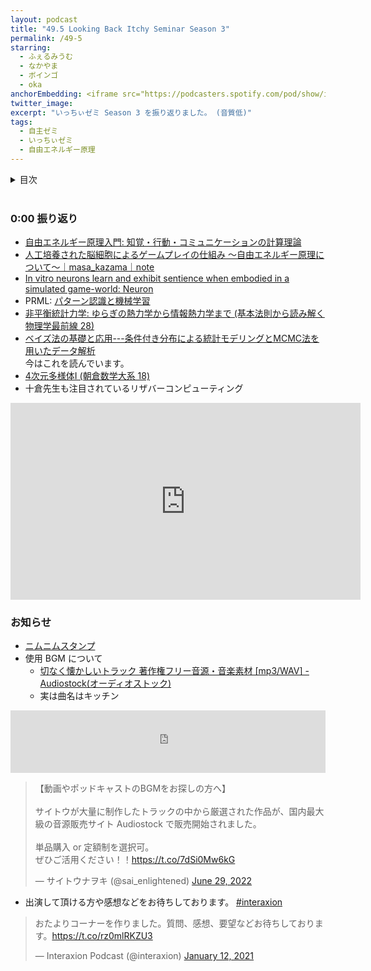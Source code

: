 ```yaml
---
layout: podcast
title: "49.5 Looking Back Itchy Seminar Season 3"
permalink: /49-5
starring:
  - ふぇるみうむ
  - なかやま
  - ボインゴ
  - oka
anchorEmbedding: <iframe src="https://podcasters.spotify.com/pod/show/interaxion/embed/episodes/49-5-Looking-Back-Itchy-Seminar-Season-3-e20fcr0" height="102px" width="100%" frameborder="0" scrolling="no"></iframe>
twitter_image:
excerpt: "いっちぃゼミ Season 3 を振り返りました。 (音質低)"
tags:
  - 自主ゼミ
  - いっちぃゼミ
  - 自由エネルギー原理
---
```


<details>
<!-- https://github.com/gettalong/kramdown/issues/155#issuecomment-339793629 -->
<summary markdown='span'>目次</summary>
<nav>
  * this unordered seed list will be replaced by toc as unordered list
  {:toc}
<!-- https://stackoverflow.com/a/38419441/11480802 -->
</nav>
</details>
<br>

### 0:00 振り返り

- [自由エネルギー原理入門: 知覚・行動・コミュニケーションの計算理論](https://amzn.to/3lnd1Hw)
- [人工培養された脳細胞によるゲームプレイの仕組み 〜自由エネルギー原理について〜｜masa_kazama｜note](https://note.com/masa_kazama/n/n004e8b4e0d52)
- [In vitro neurons learn and exhibit sentience when embodied in a simulated game-world: Neuron](https://www.cell.com/neuron/fulltext/S0896-6273(22)00806-6?_returnURL=https%3A%2F%2Flinkinghub.elsevier.com%2Fretrieve%2Fpii%2FS0896627322008066%3Fshowall%3Dtrue)
- PRML: [パターン認識と機械学習](https://amzn.to/3JpZWFI)
- [非平衡統計力学: ゆらぎの熱力学から情報熱力学まで (基本法則から読み解く物理学最前線 28)](https://amzn.to/3TwH9gB)
- [ベイズ法の基礎と応用---条件付き分布による統計モデリングとMCMC法を用いたデータ解析](https://amzn.to/3Tj9zKL)  
  今はこれを読んでいます。
- [4次元多様体I (朝倉数学大系 18)](https://amzn.to/3YJACjj)
- 十倉先生も注目されているリザバーコンピューティング

<div style="text-align: center;">
<iframe width="560" height="315" src="https://www.youtube.com/embed/A2Bdg3cFdPY" title="YouTube video player" frameborder="0" allow="accelerometer; autoplay; clipboard-write; encrypted-media; gyroscope; picture-in-picture; web-share" allowfullscreen></iframe>
</div>

### お知らせ

- [ニムニムスタンプ](https://store.line.me/stickershop/product/20651080/ja)
- 使用 BGM について
  - [切なく懐かしいトラック 著作権フリー音源・音楽素材 [mp3/WAV] - Audiostock(オーディオストック)](https://audiostock.jp/audio/1267554)
  - 実は曲名はキッチン

<iframe width="100%" height="100" scrolling="no" frameborder="no" src="https://audiostock.jp/embed?id=1267554"></iframe>

<blockquote class="twitter-tweet tw-align-center"><p lang="ja" dir="ltr">【動画やポッドキャストのBGMをお探しの方へ】<br><br>サイトウが大量に制作したトラックの中から厳選された作品が、国内最大級の音源販売サイト Audiostock で販売開始されました。<br><br>単品購入 or 定額制を選択可。<br>ぜひご活用ください！！<a href="https://t.co/7dSi0Mw6kG">https://t.co/7dSi0Mw6kG</a></p>&mdash; サイトウナヲキ (@sai_enlightened) <a href="https://twitter.com/sai_enlightened/status/1542127615959392256?ref_src=twsrc%5Etfw">June 29, 2022</a>
</blockquote> <script async src="https://platform.twitter.com/widgets.js" charset="utf-8"></script>

- 出演して頂ける方や感想などをお待ちしております。 [#interaxion](https://twitter.com/hashtag/interaxion)

<blockquote class="twitter-tweet tw-align-center"><p lang="ja" dir="ltr">おたよりコーナーを作りました。質問、感想、要望などお待ちしております。<a href="https://t.co/rz0mlRKZU3">https://t.co/rz0mlRKZU3</a></p>— Interaxion Podcast (@interaxion) <a href="https://twitter.com/interaxion/status/1348936492488421378?ref_src=twsrc%5Etfw">January 12, 2021</a>
</blockquote> <script async src="https://platform.twitter.com/widgets.js" charset="utf-8"></script>
